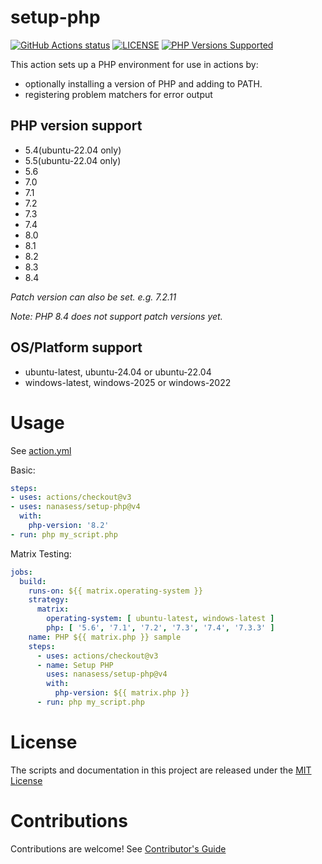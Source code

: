 # setup-php

<p align="left">
  <a href="https://github.com/nanasess/setup-php"><img alt="GitHub Actions status" src="https://github.com/nanasess/setup-php/workflows/Main%20workflow/badge.svg"></a>
  <a href="https://github.com/nanasess/setup-php/blob/master/LICENSE"><img alt="LICENSE" src="https://img.shields.io/badge/license-MIT-428f7e.svg"></a>
  <a href="#php-version-support"><img alt="PHP Versions Supported" src="https://img.shields.io/badge/php-%3E%3D%205.4-8892BF.svg"></a>
</p>

This action sets up a PHP environment for use in actions by:

- optionally installing a version of PHP and adding to PATH.
- registering problem matchers for error output

## PHP version support

- 5.4(ubuntu-22.04 only)
- 5.5(ubuntu-22.04 only)
- 5.6
- 7.0
- 7.1
- 7.2
- 7.3
- 7.4
- 8.0
- 8.1
- 8.2
- 8.3
- 8.4

*Patch version can also be set. e.g. 7.2.11*

*Note: PHP 8.4 does not support patch versions yet.*

## OS/Platform support

- ubuntu-latest, ubuntu-24.04 or ubuntu-22.04
- windows-latest, windows-2025 or windows-2022

# Usage

See [action.yml](action.yml)

Basic:
```yaml
steps:
- uses: actions/checkout@v3
- uses: nanasess/setup-php@v4
  with:
    php-version: '8.2'
- run: php my_script.php
```

Matrix Testing:
```yaml
jobs:
  build:
    runs-on: ${{ matrix.operating-system }}
    strategy:
      matrix:
        operating-system: [ ubuntu-latest, windows-latest ]
        php: [ '5.6', '7.1', '7.2', '7.3', '7.4', '7.3.3' ]
    name: PHP ${{ matrix.php }} sample
    steps:
      - uses: actions/checkout@v3
      - name: Setup PHP
        uses: nanasess/setup-php@v4
        with:
          php-version: ${{ matrix.php }}
      - run: php my_script.php
```

# License

The scripts and documentation in this project are released under the [MIT License](LICENSE)

# Contributions

Contributions are welcome!  See [Contributor's Guide](docs/contributors.md)
